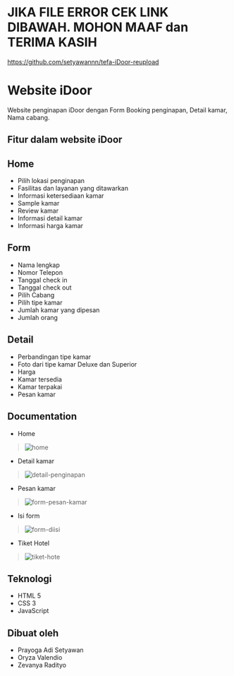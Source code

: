 # JIKA FILE ERROR CEK LINK DIBAWAH. MOHON MAAF dan TERIMA KASIH
https://github.com/setyawannn/tefa-iDoor-reupload

# Website iDoor
Website penginapan iDoor dengan Form Booking penginapan, Detail kamar, Nama cabang.

## Fitur dalam website iDoor

## Home
- Pilih lokasi penginapan 
- Fasilitas dan layanan yang ditawarkan
- Informasi ketersediaan kamar
- Sample kamar
- Review kamar
- Informasi detail kamar
- Informasi harga kamar 

## Form
- Nama lengkap
- Nomor Telepon
- Tanggal check in
- Tanggal check out
- Pilih Cabang
- Pilih tipe kamar
- Jumlah kamar yang dipesan
- Jumlah orang

## Detail 
- Perbandingan tipe kamar
- Foto dari tipe kamar Deluxe dan Superior
- Harga
- Kamar tersedia 
- Kamar terpakai
- Pesan kamar

## Documentation
- Home 
> ![home](https://github.com/anotherSar0nto/img/blob/main/iDoor-img/home-anyar.png)
- Detail kamar
> ![detail-penginapan](https://github.com/anotherSar0nto/img/blob/main/iDoor-img/detail.png)
- Pesan kamar
> ![form-pesan-kamar](https://github.com/anotherSar0nto/img/blob/main/iDoor-img/polosan.png)
- Isi form
> ![form-diisi](https://github.com/anotherSar0nto/img/blob/main/iDoor-img/keisi.png)
- Tiket Hotel
> ![tiket-hote](https://github.com/anotherSar0nto/img/blob/main/iDoor-img/tiket.png)

## Teknologi
- HTML 5
- CSS 3
- JavaScript

## Dibuat oleh 
- Prayoga Adi Setyawan
- Oryza Valendio
- Zevanya Radityo


